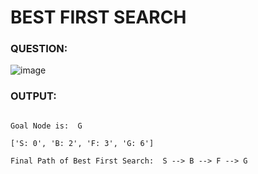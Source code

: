 # BEST FIRST SEARCH

### QUESTION: 
![image](https://static.javatpoint.com/tutorial/ai/images/informed-search-algorithms.png)


### OUTPUT: 

``` Starting Point is:  S

Goal Node is:  G

['S: 0', 'B: 2', 'F: 3', 'G: 6']

Final Path of Best First Search:  S --> B --> F --> G

```
